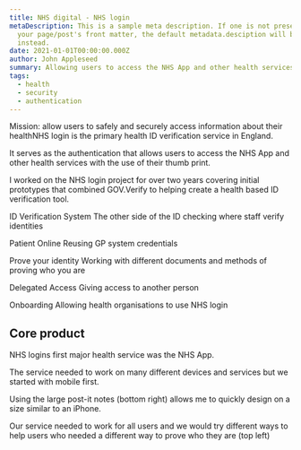 ```yaml
---
title: NHS digital - NHS login
metaDescription: This is a sample meta description. If one is not present in
  your page/post's front matter, the default metadata.desciption will be used
  instead.
date: 2021-01-01T00:00:00.000Z
author: John Appleseed
summary: Allowing users to access the NHS App and other health services online securely
tags:
  - health
  - security
  - authentication
---
```


Mission: allow users to safely and securely access information about their healthNHS login is the primary health ID verification service in England.

It serves as the authentication that allows users to access the NHS App and other health services with the use of their thumb print.

I worked on the NHS login project for over two years covering initial prototypes that combined GOV.Verify to helping create a health based ID verification tool.

ID Verification System
The other side of the ID checking where staff verify identities

Patient Online
Reusing GP system credentials

Prove your identity
Working with different documents and methods of proving who you are

Delegated Access
Giving access to another person

Onboarding
Allowing health organisations to use NHS login

## Core product

NHS logins first major health service was the NHS App.

The service needed to work on many different devices and services but we started with mobile first.

Using the large post-it notes (bottom right) allows me to quickly design on a size similar to an iPhone.

Our service needed to work for all users and we would try different ways to help users who needed a different way to prove who they are (top left)
